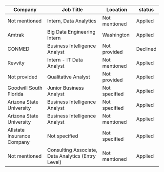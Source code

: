 | Company | Job Title | Location | status |
| --- | --- | --- | --- |
| Not mentioned | Intern, Data Analytics | Not mentioned | Applied |
| Amtrak | Big Data Engineering Intern | Washington | Applied |
| CONMED | Business Intelligence Analyst | Not provided | Declined |
| Revvity | Intern - IT Data Analyst | Not mentioned | Applied |
| Not provided | Qualitative Analyst | Not provided | Applied |
| Goodwill South Florida | Junior Business Analyst | Not specified | Applied |
| Arizona State University | Business Intelligence Analyst | Not specified | Applied |
| Arizona State University | Business Intelligence Analyst | Not mentioned | Applied |
| Allstate Insurance Company | Not specified | Not specified | Applied |
| Not mentioned | Consulting Associate, Data Analytics (Entry Level) | Not mentioned | Applied |
